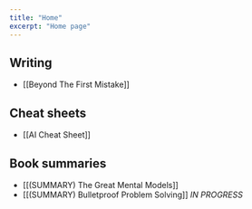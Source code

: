 ```yaml
---
title: "Home"
excerpt: "Home page"
---
```


## Writing
- [[Beyond The First Mistake]]

## Cheat sheets
- [[AI Cheat Sheet]]

## Book summaries
- [[(SUMMARY) The Great Mental Models]]
- [[(SUMMARY) Bulletproof Problem Solving]] *IN PROGRESS*